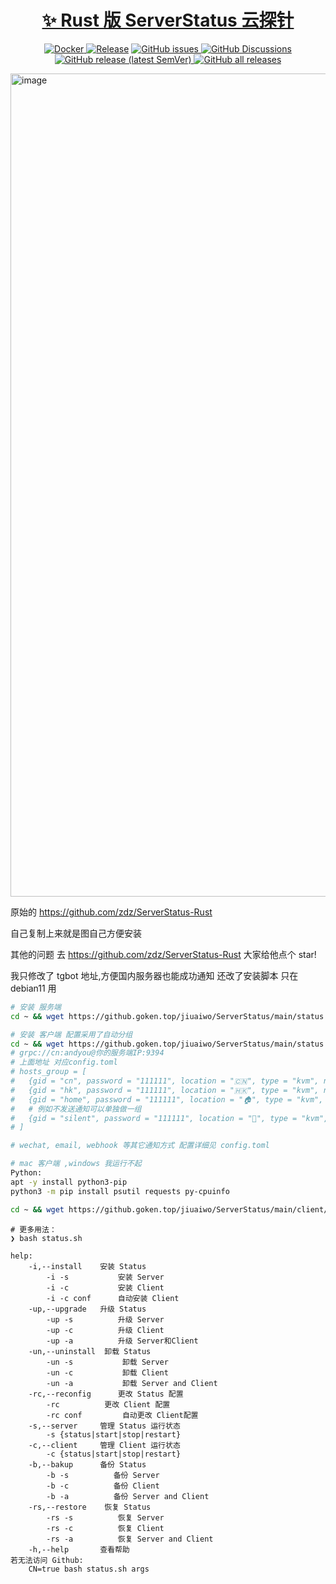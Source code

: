 <p align="center">
  <a href="https://github.com/zdz/ServerStatus-Rust">
    <h1 align="center">✨ Rust 版 ServerStatus 云探针</h1>
  </a>
</p>

<div align="center">
    <p>
        <a href="https://github.com/zdz/ServerStatus-Rust/actions/workflows/docker.yml">
            <img src="https://github.com/zdz/ServerStatus-Rust/actions/workflows/docker.yml/badge.svg"
                  alt="Docker">
        </a>
        <a href="https://github.com/zdz/ServerStatus-Rust/actions/workflows/release.yml">
            <img src="https://github.com/zdz/ServerStatus-Rust/actions/workflows/release.yml/badge.svg" alt="Release"></a>
        <a href="https://github.com/zdz/ServerStatus-Rust/issues">
            <img src="https://img.shields.io/github/issues/zdz/ServerStatus-Rust"
                  alt="GitHub issues">
        </a>
        <a href="https://github.com/zdz/ServerStatus-Rust/discussions">
            <img src="https://img.shields.io/github/discussions/zdz/ServerStatus-Rust"
                  alt="GitHub Discussions">
        </a>
        <a href="https://github.com/zdz/ServerStatus-Rust/releases">
            <img src="https://img.shields.io/github/v/release/zdz/ServerStatus-Rust"
                  alt="GitHub release (latest SemVer)">
        </a>
        <a href="https://github.com/zdz/ServerStatus-Rust/releases">
            <img src="https://img.shields.io/github/downloads/zdz/ServerStatus-Rust/total" alt="GitHub all releases">
        </a>
    </p>
</div>

<img width="1317" alt="image" src="https://user-images.githubusercontent.com/152173/206825541-6eaeb856-0c03-479a-b07e-006b60b41c02.png">


原始的 https://github.com/zdz/ServerStatus-Rust 

自己复制上来就是图自己方便安装

其他的问题 去 https://github.com/zdz/ServerStatus-Rust  大家给他点个 star!


我只修改了 tgbot 地址,方便国内服务器也能成功通知
还改了安装脚本 只在debian11 用



```bash
# 安装 服务端
cd ~ && wget https://github.goken.top/jiuaiwo/ServerStatus/main/status.sh -O status.sh && bash status.sh -i -s

# 安装 客户端 配置采用了自动分组
cd ~ && wget https://github.goken.top/jiuaiwo/ServerStatus/main/status.sh -O status.sh && bash status.sh -un -c && bash status.sh -i -c  grpc://cn:111111@你的服务端IP:9394
# grpc://cn:andyou@你的服务端IP:9394
# 上面地址 对应config.toml
# hosts_group = [
#   {gid = "cn", password = "111111", location = "🇨🇳", type = "kvm", notify = true},
#   {gid = "hk", password = "111111", location = "🇭🇰", type = "kvm", notify = true},
#   {gid = "home", password = "111111", location = "🏠", type = "kvm", notify = true},
#   # 例如不发送通知可以单独做一组
#   {gid = "silent", password = "111111", location = "🏡", type = "kvm", notify = false},
# ]

# wechat, email, webhook 等其它通知方式 配置详细见 config.toml

# mac 客户端 ,windows 我运行不起
Python:
apt -y install python3-pip
python3 -m pip install psutil requests py-cpuinfo

cd ~ && wget https://github.goken.top/jiuaiwo/ServerStatus/main/client/stat_client.py -O stat_client.py && python3 stat_client.py -a "http://你的服务端IP:8080/report" -g home -p andyou

```

```
# 更多用法：
❯ bash status.sh

help:
    -i,--install    安装 Status
        -i -s           安装 Server
        -i -c           安装 Client
        -i -c conf      自动安装 Client
    -up,--upgrade   升级 Status
        -up -s          升级 Server
        -up -c          升级 Client
        -up -a          升级 Server和Client
    -un,--uninstall  卸载 Status
        -un -s           卸载 Server
        -un -c           卸载 Client
        -un -a           卸载 Server and Client
    -rc,--reconfig      更改 Status 配置
        -rc          更改 Client 配置
        -rc conf         自动更改 Client配置
    -s,--server     管理 Status 运行状态
        -s {status|start|stop|restart}
    -c,--client     管理 Client 运行状态
        -c {status|start|stop|restart}
    -b,--bakup      备份 Status
        -b -s          备份 Server
        -b -c          备份 Client
        -b -a          备份 Server and Client
    -rs,--restore    恢复 Status
        -rs -s          恢复 Server
        -rs -c          恢复 Client
        -rs -a          恢复 Server and Client
    -h,--help       查看帮助
若无法访问 Github: 
    CN=true bash status.sh args
```